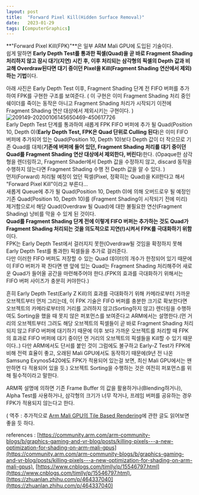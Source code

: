 ```yaml
---
layout: post
title:  "Forward Pixel Kill(Hidden Surface Removal)"
date:   2023-01-29
tags: [ComputerGraphics]
---            
```


**"Forward Pixel Kill(FPK)"**은 일부 ARM Mali GPU에 도입된 기술이다.       
쉽게 말하면 **Early Depth Test를 통과한 픽셀(Quad)을 곧 바로 Fragment Shading 처리하지 않고 잠시 대기(지연) 시킨 후, 이후 처리되는 삼각형의 픽셀의 Depth 값과 비교해 Overdraw된다면 대기 중이던 Pixel을 Kill(Fragment Shading 연산에서 제외)하는 기법**이다.           
                     
아래 사진은 Early Depth Test 이후, Fragment Shading 단계 전 FIFO 버퍼를 추가하여 FPK를 구현한 구조를 보여준다. ( 이 구현은 이미 Fragment Shading 처리 중인 쉐이더를 죽이는 동작은 아니고 Fragment Shading 처리가 시작되기 이전에 Fragment Shading 연산 대상에서 제외시키는 구현이다. )        
![209149-20200106145650469-450617726](https://user-images.githubusercontent.com/33873804/215318128-844f0eac-6fbc-443f-b0f2-d13b4bc45b80.png)           
Early Depth Test 단계를 통과하여 새롭게 FPK FIFO 버퍼에 추가 될 Quad(Position 10, Depth 0)(**Early Depth Test, FPK은 Quad 단위로 Culling 된다**)은 이미 FIFO 버퍼에 추가되어 있는 Quad(Position 10, Depth 10)보다 Depth 값이 더 작으므로 기존 Quad를 대체(**기존에 버퍼에 들어 있던, Fragment Shading 처리를 대기 중이던 Quad를 Fragment Shading 연산 대상에서 제외한다, 버린다**)한다. (Opaque한 삼각형을 렌더링하고, Fragment Shader에서 Depth 값을 수정하지 않고, discard 동작을 수행하지 않는다면 Fragment Shading 수행 전 Depth 값을 알 수 있다. )        
먼저(Forward) 처리될 예정이 었던 픽셀(Pixel, 정확히는 Quad)을 Kill한다고 해서 "Forward Pixel Kill"이라고 부른다...            
새롭게 Queue에 추가 될 Quad(Position 10, Depth 0)에 의해 오버드로우 될 예정인 기존 Quad(Position 10, Depth 10)를 (Fragment Shading이 시작되기 전에 미리) 제거함으로서 해당 Quad(Overdraw 될 Quad)에 대한 불필요한 연산(Fragment Shading) 낭비를 막을 수 있게 된 것이다.              
**Quad를 Fragment Shading 단계 전에 이렇게 FIFO 버퍼는 추가하는 것도 Quad가 Fragment Shading 처리되는 것을 의도적으로 지연(!)시켜서 FPK를 극대화하기 위함**이다.           
FPK는 Early Depth Test에서 걸러지지 못한(Overdraw될 것임을 확정하지 못해 Early Depth Test를 통과한) 픽셀들을 추가로 걸러준다.            
다만 이러한 FIFO 버퍼도 저장할 수 있는 Quad 데이터의 개수가 한정되어 있기 때문에 이 FIFO 버퍼가 꽉 찬다면 맨 앞에 있는 Quad는 Fragment Shading 처리해주어 새로운 Quad가 들어올 공간을 마련해주어야 한다.(FPK의 효과를 극대화하기 위해서는 FIFO 버퍼 사이즈가 충분히 커야한다.)            
          
흔히 Early Depth Test(Early Z Kill)의 효과를 극대화하기 위해 카메라로부터 가까운 오브젝트부터 먼저 그리는데, 이 FPK 기술은 FIFO 버퍼를 충분한 크기로 확보한다면 오브젝트의 카메라로부터의 거리를 고려하지 않고(Sorting하지 않고) 렌더링을 수행하여도 Sorting을 했을 때 못지 않은 퍼포먼스를 보여준다고 ARM에서는 설명한다.(먼 거리의 오브젝트부터 그려도 해당 오브젝트의 픽셀들이 곧 바로 Fragment Shading 처리되지 않고 FIFO 버퍼에 대기하기 때문에 이후 보다 가까운 오브젝트를 처리할 때 FPK의 효과로 FIFO 버퍼에 대기 중이던 먼 거리의 오브젝트의 픽셀들을 Kill할 수 있기 때문이다..) 다만 ARM에서도 단서를 붙인 것이 그럼에도 불구하고 Early-Z Test가 FPK에 비해 전력 효율이 좋고, 오래된 Mali GPU에서도 동작하기 때문에(9년 전 나온 Samsung Exynos5420에도 FPK가 적용되어 있는걸 보면, 최신 Mali GPU에서는 왠만하면 다 적용되어 있을 듯.) 오브젝트 Sorting을 수행하는 것은 여전히 퍼포먼스를 위해 필수적이라고 말한다.           
               
                 
ARM쪽 설명에 의하면 기존 Frame Buffer 의 값을 활용하거나(Blending하거나), Alpha Test를 사용하거나, 삼각형의 크기가 너무 작거나, 프레임 버퍼를 공유하는 경우 FPK가 적용되지 않는다고 한다.          
         
( 역주 : 추가적으로 [Arm Mali GPU의 Tile Based Rendering](https://community.arm.com/arm-community-blogs/b/graphics-gaming-and-vr-blog/posts/the-mali-gpu-an-abstract-machine-part-2---tile-based-rendering)에 관한 글도 읽어보면 좋을 듯 하다.
           
references : [https://community.arm.com/arm-community-blogs/b/graphics-gaming-and-vr-blog/posts/killing-pixels---a-new-optimization-for-shading-on-arm-mali-gpus](https://community.arm.com/arm-community-blogs/b/graphics-gaming-and-vr-blog/posts/killing-pixels---a-new-optimization-for-shading-on-arm-mali-gpus), [https://www.cnblogs.com/timlly/p/15546797.html](https://www.cnblogs.com/timlly/p/15546797.html), [https://zhuanlan.zhihu.com/p/464337040](https://zhuanlan.zhihu.com/p/464337040)                   
